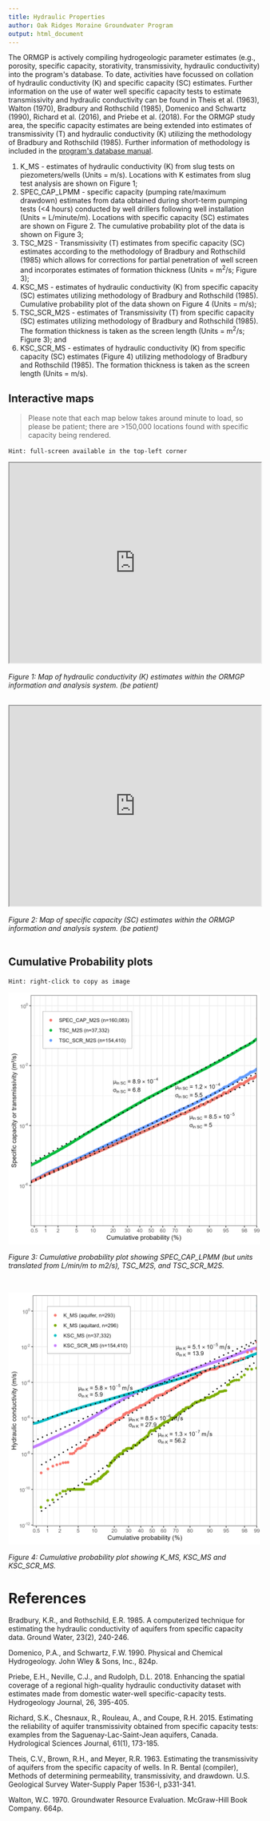 ```yaml
---
title: Hydraulic Properties
author: Oak Ridges Moraine Groundwater Program
output: html_document
---
```



The ORMGP is actively compiling hydrogeologic parameter estimates (e.g., porosity, specific capacity, storativity, transmissivity, hydraulic conductivity) into the program's database. To date, activities have focussed on collation of hydraulic conductivity (K) and specific capacity (SC) estimates. Further information on the use of water well specific capacity tests to estimate transmissivity and hydraulic conductivity can be found in Theis et al. (1963), Walton (1970), Bradbury and Rothschild (1985), Domenico and Schwartz (1990), Richard et al. (2016), and Priebe et al. (2018). For the ORMGP study area, the specific capacity estimates are being extended into estimates of transmissivity (T) and hydraulic conductivity (K) utilizing the methodology of Bradbury and Rothschild (1985). Further information of methodology is included in the [program's database manual](https://owrc.github.io/database-manual/Contents/TOC.html).


1. K_MS - estimates of hydraulic conductivity (K) from slug tests on piezometers/wells (Units = m/s). Locations with K estimates from slug test analysis are shown on Figure 1;
1. SPEC_CAP_LPMM - specific capacity (pumping rate/maximum drawdown) estimates from data obtained during short-term pumping tests (<4 hours) conducted by well drillers following well installation (Units = L/minute/m). Locations with specific capacity (SC) estimates are shown on Figure 2. The cumulative probability plot of the data is shown on Figure 3;
1. TSC_M2S - Transmissivity (T) estimates from specific capacity (SC) estimates according to the methodology of Bradbury and Rothschild (1985) which allows for corrections for partial penetration of well screen and incorporates estimates of formation thickness (Units = m<sup>2</sup>/s; Figure 3);
1. KSC_MS - estimates of hydraulic conductivity (K) from specific capacity (SC) estimates utilizing methodology of Bradbury and Rothschild (1985). Cumulative probability plot of the data shown on Figure 4 (Units = m/s);
1. TSC_SCR_M2S - estimates of Transmissivity (T) from specific capacity (SC) estimates utilizing methodology of Bradbury and Rothschild (1985). The formation thickness is taken as the screen length (Units = m<sup>2</sup>/s; Figure 3); and
1. KSC_SCR_MS - estimates of hydraulic conductivity (K) from specific capacity (SC) estimates (Figure 4) utilizing methodology of Bradbury and Rothschild (1985). The formation thickness is taken as the screen length (Units = m/s).



## Interactive maps

> Please note that each map below takes around minute to load, so please be patient; there are >150,000 locations found with specific capacity being rendered.

`Hint: full-screen available in the top-left corner`



<iframe src="https://golang.oakridgeswater.ca/pages/hydraulicproperties-k.html" width="100%" height="400" scrolling="no" allowfullscreen></iframe>

*Figure 1: Map of hydraulic conductivity (K) estimates within the ORMGP information and analysis system. (be patient)*
<br><br>




<iframe src="https://golang.oakridgeswater.ca/pages/hydraulicproperties-se.html" width="100%" height="400" scrolling="no" allowfullscreen></iframe>

*Figure 2: Map of specific capacity (SC) estimates within the ORMGP information and analysis system. (be patient)*
<br><br>



## Cumulative Probability plots
`Hint: right-click to copy as image`

![](hydraulicProperties-ggplot-sc.png)

*Figure 3: Cumulative probability plot showing SPEC_CAP_LPMM (but units translated from L/min/m to m2/s), TSC_M2S, and TSC_SCR_M2S.*

<br>

![](hydraulicProperties-ggplot-k.png)

*Figure 4: Cumulative probability plot showing K_MS, KSC_MS and KSC_SCR_MS.*


# References

Bradbury, K.R., and Rothschild, E.R. 1985. A computerized technique for estimating the hydraulic conductivity of aquifers from specific capacity data. Ground Water, 23(2), 240-246.

Domenico, P.A., and Schwartz, F.W. 1990. Physical and Chemical Hydrogeology. John Wley & Sons, Inc., 824p.

Priebe, E.H., Neville, C.J., and Rudolph, D.L. 2018. Enhancing the spatial coverage of a regional high-quality hydraulic conductivity dataset with estimates made from domestic water-well specific-capacity tests. Hydrogeology Journal, 26, 395-405.

Richard, S.K., Chesnaux, R., Rouleau, A., and Coupe, R.H. 2015. Estimating the reliability of aquifer transmissivity obtained from specific capacity tests: examples from the Saguenay-Lac-Saint-Jean aquifers, Canada. Hydrological Sciences Journal, 61(1), 173-185.

Theis, C.V., Brown, R.H., and Meyer, R.R. 1963. Estimating the transmissivity of aquifers from the specific capacity of wells. In R. Bental (compiler), Methods of determining permeability, transmissivity, and drawdown. U.S. Geological Survey Water-Supply Paper 1536-I, p331-341.

Walton, W.C. 1970. Groundwater Resource Evaluation. McGraw-Hill Book Company. 664p.
